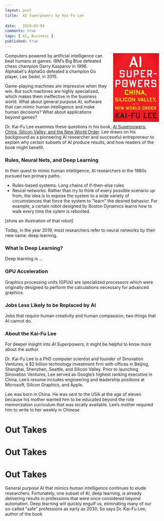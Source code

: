 ```yaml
---
layout: post
title:  AI Superpowers by Kai-Fu Lee

date:   2019-03-04
comments: true
tags: [ AI, Business ]
published: true
---
```


<img style="margin-left:20px" src="/images/ai_superpowers_kaifu_lee.jpg" width="150" align="right" alt="AI Superpowers by Kai-Fu Lee" title="AI Superpowers by Kai-Fu Lee" />

Computers powered by artificial intelligence can beat humans at games. IBM’s Big Blue defeated chess champion Garry Kasparov in 1996. Alphabet's AlphaGo defeated a champion Go player, Lee Sedol, in 2015.

Game-playing machines are impressive when they win. But such machines are highly specialized, which makes them ineffective in the business world. What about general purpose AI, software that can mimic human intelligence and make human decisions? What about applications beyond games?

Dr. Kai-Fu Lee examines these questions in his book, [AI Superpowers: China, Silicon Valley, and the New World Order](https://aisuperpowers.com). Lee draws on his background as a pioneering AI researcher and successful entrepreneur to explain why certain subsets of AI produce results, and how readers of the book might benefit.

<!--more-->

### Rules, Neural Nets, and Deep Learning

In their quest to mimic human intelligence, AI researchers in the 1980s pursued two primary paths.

* Rules-based systems. Long chains of if-then-else rules 
* Neural networks. Rather than try to think of every possible scenario up from, the idea is to expose the system to a wide variety of circumstances that force the system to "learn" the desired behavior. For example, a certain robot designed by Boston Dynamics learns how to walk every time the sytem is rebooted.

[show an illustration of that robot]

Today, in the year 2019, most researchers refer to neural networks by their new name: deep learning.


### What Is Deep Learning?

Deep learning is ...


### GPU Acceleration

Graphics processing units (GPUs) are specialized processors which were originally designed to perform the calculations necessary for advanced graphics.

### Jobs Less Likely to be Replaced by AI

Jobs that require human creativity and human compassion, two things that AI cannot do.

### About the Kai-Fu Lee

For deeper insight into _AI Superpowers_, it might be helpful to know more about the author.

Dr. Kai-Fu Lee is a PhD computer scientist and founder of Sinovation Ventures, a $2 billion technology investment firm with offices in Beijing, Shanghai, Shenzhen, Seattle, and Silicon Valley. Prior to launching Sinovation Ventures, Lee served as Google’s highest ranking executive in China. Lee’s resume includes engineering and leadership positions at Microsoft, Silicon Graphics, and Apple.

Lee was born in China. He was sent to the USA at the age of eleven because his mother wanted him to be educated beyond the rote memorization curriculum that was locally available. Lee’s mother required him to write to her weekly in Chinese



# Out Takes
# Out Takes
# Out Takes

General purpose AI that mimics human intelligence continues to elude researchers. Fortunately, one subset of AI, deep learning, is already delivering results in professions that were once considered beyond automation. Deep learning will quickly engulf us, eliminating many of our so-called "safe" professions as early as 2030. So says Dr. Kai-Fu Lee, author of the book 
